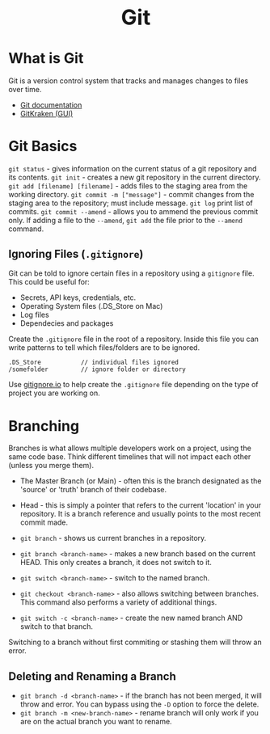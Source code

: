 <h1 style="text-align: center; font-size:3em">Git</h1>

# What is Git
Git is a version control system that tracks and manages changes to files over time. 

* [Git documentation](https://git-scm.com/)
* [GitKraken (GUI)](https://www.gitkraken.com/)

# Git Basics

```git status``` - gives information on the current status of a git repository and its contents. 
```git init``` - creates a new git repository in the current directory.
```git add [filename] [filename]``` -   adds files to the staging area from the working directory.
```git commit -m ["message"]``` - commit changes from the staging area to the repository; must include message. 
```git log``` print list of commits.
```git commit --amend``` - allows you to ammend the previous commit only. If adding a file to the ```--amend```, ```git add``` the file prior to the ```--amend``` command.


## Ignoring Files (```.gitignore```)
Git can be told to ignore certain files in a repository using a ```gitignore``` file. This could be useful for: 

* Secrets, API keys, credentials, etc.
* Operating System files (.DS_Store on Mac)
* Log files
* Dependecies and packages

Create the ```.gitignore``` file in the root of a repository. Inside this file you can write patterns to tell which files/folders are to be ignored.

    .DS_Store           // individual files ignored
    /somefolder         // ignore folder or directory

Use [gitignore.io](https://www.toptal.com/developers/gitignore) to help create the ```.gitignore``` file depending on the type of project you are working on.

# Branching
Branches is what allows multiple developers work on a project, using the same code base. Think different timelines that will not impact each other (unless you merge them). 

* The Master Branch (or Main) - often this is the branch designated as the 'source' or 'truth' branch of their codebase.
* Head - this is simply a pointer that refers to the current 'location' in your repository. It is a branch reference and usually points to the most recent commit made.

* ```git branch``` - shows us current branches in a repository.
* ```git branch <branch-name>``` - makes a new branch based on the current HEAD. This only creates a branch, it does not switch to it.
* ```git switch <branch-name>``` - switch to the named branch.
* ```git checkout <branch-name>``` - also allows switching between branches. This command also performs a variety of additional things.
* ```git switch -c <branch-name>``` - create the new named branch AND switch to that branch.

Switching to a branch without first commiting or stashing them will throw an error.

## Deleting and Renaming a Branch

* ```git branch -d <branch-name>``` - if the branch has not been merged, it will throw and error. You can bypass using the `-D` option to force the delete.
* ```git branch -m <new-branch-name>``` - rename branch will only work if you are on the actual branch you want to rename.